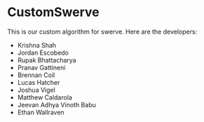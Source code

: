 # CustomSwerve
This is our custom algorithm for swerve. Here are the developers:
* Krishna Shah
* Jordan Escobedo
* Rupak Bhattacharya
* Pranav Gattineni
* Brennan Coil
* Lucas Hatcher
* Joshua Vigel
* Matthew Caldarola
* Jeevan Adhya Vinoth Babu 
* Ethan Wallraven
